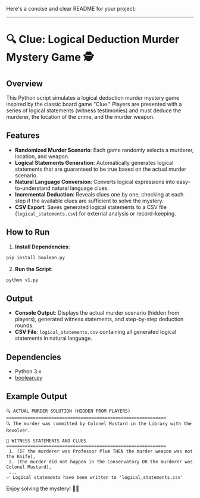 Here's a concise and clear README for your project:

---

# 🔍 Clue: Logical Deduction Murder Mystery Game 🕵️

## Overview

This Python script simulates a logical deduction murder mystery game inspired by the classic board game "Clue." Players are presented with a series of logical statements (witness testimonies) and must deduce the murderer, the location of the crime, and the murder weapon.

## Features

- **Randomized Murder Scenario**: Each game randomly selects a murderer, location, and weapon.
- **Logical Statements Generation**: Automatically generates logical statements that are guaranteed to be true based on the actual murder scenario.
- **Natural Language Conversion**: Converts logical expressions into easy-to-understand natural language clues.
- **Incremental Deduction**: Reveals clues one by one, checking at each step if the available clues are sufficient to solve the mystery.
- **CSV Export**: Saves generated logical statements to a CSV file (`logical_statements.csv`) for external analysis or record-keeping.

## How to Run

1. **Install Dependencies**:

```bash
pip install boolean.py
```

2. **Run the Script**:

```bash
python v1.py
```

## Output

- **Console Output**: Displays the actual murder scenario (hidden from players), generated witness statements, and step-by-step deduction rounds.
- **CSV File**: `logical_statements.csv` containing all generated logical statements in natural language.

## Dependencies

- Python 3.x
- [boolean.py](https://pypi.org/project/boolean.py/)

## Example Output

```
🔍 ACTUAL MURDER SOLUTION (HIDDEN FROM PLAYERS)
============================================================
🔍 The murder was committed by Colonel Mustard in the Library with the Revolver.

📜 WITNESS STATEMENTS AND CLUES
============================================================
 1. (IF the murderer was Professor Plum THEN the murder weapon was not the Knife),
 2. (the murder did not happen in the Conservatory OR the murderer was Colonel Mustard),
 ...
✅ Logical statements have been written to 'logical_statements.csv'
```

Enjoy solving the mystery! 🕵️‍♂️
